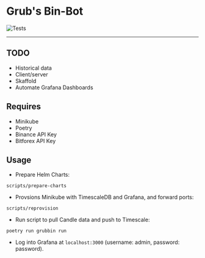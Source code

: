 # Grub's Bin-Bot
![Tests](https://github.com/rubberydub/grub-bin-bot/workflows/tests/badge.svg)

---

## TODO

- Historical data
- Client/server
- Skaffold
- Automate Grafana Dashboards


## Requires
- Minikube
- Poetry
- Binance API Key
- Bitforex API Key


## Usage

- Prepare Helm Charts:
```
scripts/prepare-charts
```

- Provsions Minikube with TimescaleDB and Grafana, and forward ports:
```
scripts/reprovision
```

- Run script to pull Candle data and push to Timescale:
```
poetry run grubbin run
```

- Log into Grafana at `localhost:3000` (username: admin, password: password).
